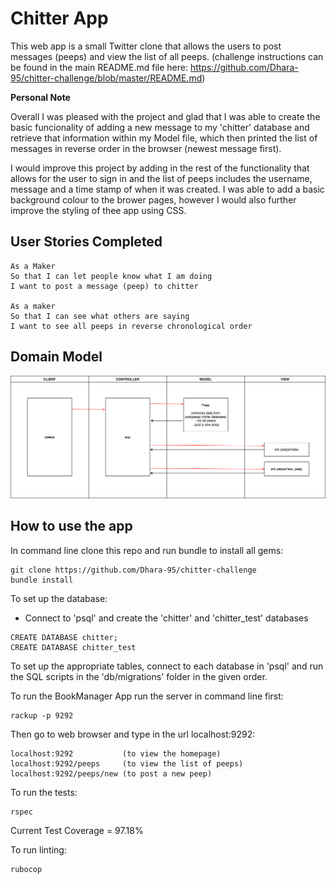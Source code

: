 # Chitter App
This web app is a small Twitter clone that allows the users to post messages (peeps) and view the list of all peeps.
(challenge instructions can be found in the main README.md file here: https://github.com/Dhara-95/chitter-challenge/blob/master/README.md)

**Personal Note**

Overall I was pleased with the project and glad that I was able to create the basic funcionality of adding a new message to my 'chitter' database and retrieve that information within my Model file, which then printed the list of messages in reverse order in the browser (newest message first). 

I would improve this project by adding in the rest of the functionality that allows for the user to sign in and the list of peeps includes the username, message and a time stamp of when it was created. I was able to add a basic background colour to the brower pages, however I would also further improve the styling of thee app using CSS. 

**User Stories Completed**
---

```
As a Maker
So that I can let people know what I am doing  
I want to post a message (peep) to chitter

As a maker
So that I can see what others are saying  
I want to see all peeps in reverse chronological order

```

**Domain Model**
---

![Domain Model](https://github.com/Dhara-95/chitter-challenge/blob/master/domain_model/Chitter-Challenge%20UML.png)

**How to use the app**
---

In command line clone this repo and run bundle to install all gems:

```
git clone https://github.com/Dhara-95/chitter-challenge 
bundle install
```

To set up the database:

- Connect to 'psql' and create the 'chitter' and 'chitter_test' databases

```
CREATE DATABASE chitter;
CREATE DATABASE chitter_test
```

To set up the appropriate tables, connect to each database in 'psql' and run the SQL scripts in the 'db/migrations' folder in the given order.


To run the BookManager App run the server in command line first:

```
rackup -p 9292
```

Then go to web browser and type in the url localhost:9292:

```
localhost:9292           (to view the homepage)
localhost:9292/peeps     (to view the list of peeps)
localhost:9292/peeps/new (to post a new peep)
```

To run the tests:

```
rspec
```

Current Test Coverage = 97.18%

To run linting:

```
rubocop
```
